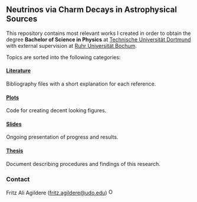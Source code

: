 ## Neutrinos via Charm Decays in Astrophysical Sources

This repository contains most relevant works I created in order to obtain the degree **Bachelor of Science in Physics** at
[Technische Universität Dortmund](https://app.physik.tu-dortmund.de/en/) with external supervision at
[Ruhr Universität Bochum](http://www.tp4.ruhr-uni-bochum.de/research-pat.php).

Topics are sorted into the following categories:

#### [Literature](https://github.com/frtzzzzz/bachelor/tree/main/literature)

Bibliography files with a short explanation for each reference.

#### [Plots](https://github.com/frtzzzzz/bachelor/tree/main/plots)

Code for creating decent looking figures.

#### [Slides](https://github.com/frtzzzzz/bachelor/tree/main/slides)

Ongoing presentation of progress and results.

#### [Thesis](https://github.com/frtzzzzz/bachelor/tree/main/thesis)

Document describing procedures and findings of this research.

### Contact

Fritz Ali Agildere
([fritz.agildere@udo.edu](mailto:fritz.agildere@udo.edu))
<a href="https://orcid.org/0009-0007-6155-2756"><img alt="ORCID logo" src="https://upload.wikimedia.org/wikipedia/commons/0/06/ORCID_iD.svg" width="16" height="16" /></a>
